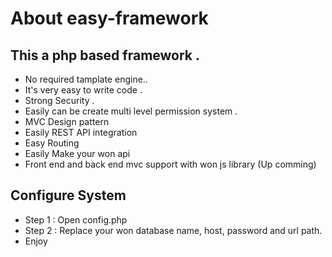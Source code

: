 # About easy-framework

## This a php based framework . 

- No required tamplate engine.. 
- It's very easy to write code . 
- Strong Security . 
- Easily can be create multi level permission system . 
- MVC Design pattern 
- Easily REST API integration  
- Easy Routing 
- Easily Make your won api 
- Front  end and back end mvc support with won js library (Up comming) 
 

## Configure System 

- Step 1 : Open config.php 
- Step 2 : Replace your won database name, host, password and url path.
- Enjoy
